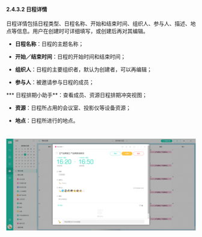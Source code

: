#### 2.4.3.2 日程详情

日程详情包括日程类型、日程名称、开始和结束时间、组织人、参与人、描述、地点等信息。用户在创建时可详细填写，或创建后再对其编辑。


* **日程名称**：日程的主题名称；

* **开始／结束时间**：日程的开始时间和结束时间；

* **组织人**：日程的主要组织者，默认为创建者，可以再编辑；

* **参与人**：被邀请参与日程的成员；

*** 日程排期小助手**：查看成员、资源日程排期冲突视图；

* **资源**：日程所占用的会议室、投影仪等设备资源；

* **地点**：日程所进行的地点。

# ![](/assets/4.3.2日程详情.png)


